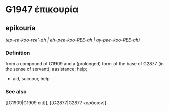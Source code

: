 # G1947 ἐπικουρία

## epikouría

_(ep-ee-koo-ree'-ah | eh-pee-koo-REE-ah | ay-pee-koo-REE-ah)_

### Definition

from a compound of G1909 and a (prolonged) form of the base of G2877 (in the sense of servant); assistance; help; 

- aid, succour, help

### See also

[[G1909|G1909 ἐπί]], [[G2877|G2877 κοράσιον]]

